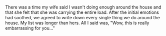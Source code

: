 There was a time my wife said I wasn't doing enough around the house and that she felt that she was carrying the entire load. After the initial emotions had soothed, we agreed to write down every single thing we do around the house. My list was longer than hers. All I said was, "Wow, this is really embarrassing for you..."